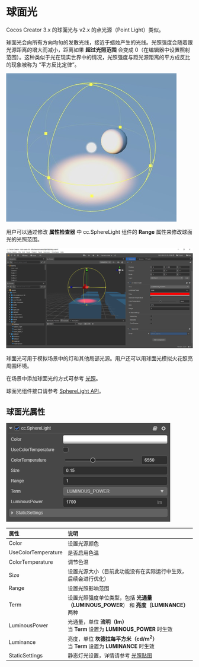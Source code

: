 # 球面光

Cocos Creator 3.x 的球面光与 v2.x 的点光源（Point Light）类似。

球面光会向所有方向均匀的发散光线，接近于蜡烛产生的光线。光照强度会随着跟光源距离的增大而减小，距离如果 **超过光照范围** 会变成 0（在编辑器中设置照射范围）。这种类似于光在现实世界中的情况，光照强度与距光源距离的平方成反比的现象被称为 “平方反比定律”。

![sphere light](spherelight/sphere-light.jpg)

用户可以通过修改 **属性检查器** 中 cc.SphereLight 组件的 **Range** 属性来修改球面光的光照范围。

![spot-light-edit](spherelight/spot-light-edit.png)

球面光可用于模拟场景中的灯和其他局部光源。用户还可以用球面光模拟火花照亮周围环境。

在场景中添加球面光的方式可参考 [光照](../light.md)。

球面光组件接口请参考 [SphereLight API](__APIDOC__/zh/classes/component_light.spherelight.html)。

## 球面光属性

![image](spherelight/sphere-light-prop.png)

| 属性 | 说明 |
| :---- | :---- |
| Color | 设置光源颜色 |
| UseColorTemperature | 是否启用色温 |
| ColorTemperature | 调节色温 |
| Size | 设置光源大小（目前此功能没有在实际运行中生效，后续会进行优化） |
| Range | 设置光照影响范围 |
| Term | 设置光照强度单位类型，包括 **光通量（LUMINOUS_POWER**） 和 **亮度（LUMINANCE）** 两种 |
| LuminousPower | 光通量，单位 **流明（lm）**<br>当 **Term** 设置为 **LUMINOUS_POWER** 时生效 |
| Luminance | 亮度，单位 **坎德拉每平方米（cd/m<sup>2</sup>）**<br>当 **Term** 设置为 **LUMINANCE** 时生效 |
| StaticSettings | 静态灯光设置，详情请参考 [光照贴图](./lightmap.md) |
